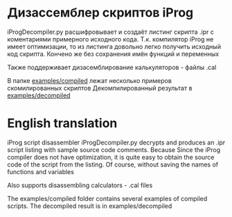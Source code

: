 # Дизассемблер скриптов iProg

iProgDecompiler.py расшифровывает и создаёт листинг скрипта .ipr с коментариями примерного исходного кода. Т.к. компилятор iProg не имеет оптимизации, то из листинга довольно легко получить исходный код скрипта. Кончено же без сохранения имён функций и переменных

Также поддерживает дизасемблирование калькуляторов - файлы .cal

В папке [examples/сompiled](examples/сompiled) лежат несколько примеров скомилированных скриптов
Декомпилированный результат в [examples/decompiled](examples/decompiled)


# English translation


iProg script disassembler
iProgDecompiler.py decrypts and produces an .ipr script listing with sample source code comments. Because Since the iProg compiler does not have optimization, it is quite easy to obtain the source code of the script from the listing. Of course, without saving the names of functions and variables

Also supports disassembling calculators - .cal files

The examples/compiled folder contains several examples of compiled scripts. The decompiled result is in examples/decompiled

